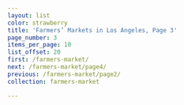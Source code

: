 ```yaml
---
layout: list
color: strawberry
title: 'Farmers’ Markets in Los Angeles, Page 3'
page_number: 3
items_per_page: 10
list_offset: 20
first: /farmers-market/
next: /farmers-market/page4/
previous: /farmers-market/page2/
collection: farmers-market

---
```


